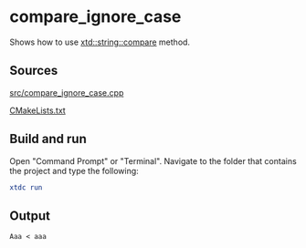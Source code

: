 # compare_ignore_case

Shows how to use [xtd::string::compare](https://gammasoft71.github.io/xtd/reference_guides/latest/classxtd_1_1ustring.html#addb0a2f5d602d354209cd0caadc877be) method.

## Sources

[src/compare_ignore_case.cpp](src/compare_ignore_case.cpp)

[CMakeLists.txt](CMakeLists.txt)

## Build and run

Open "Command Prompt" or "Terminal". Navigate to the folder that contains the project and type the following:

```cmake
xtdc run
```

## Output

```
Aaa < aaa
```
